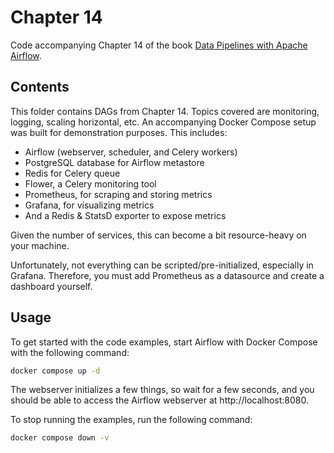 # Chapter 14

Code accompanying Chapter 14 of the book [Data Pipelines with Apache Airflow](https://www.manning.com/books/data-pipelines-with-apache-airflow).

## Contents

This folder contains DAGs from Chapter 14. Topics covered are monitoring, logging, scaling horizontal, etc. An
accompanying Docker Compose setup was built for demonstration purposes. This includes:

- Airflow (webserver, scheduler, and Celery workers)
- PostgreSQL database for Airflow metastore
- Redis for Celery queue
- Flower, a Celery monitoring tool
- Prometheus, for scraping and storing metrics
- Grafana, for visualizing metrics
- And a Redis & StatsD exporter to expose metrics

Given the number of services, this can become a bit resource-heavy on your machine.

Unfortunately, not everything can be scripted/pre-initialized, especially in Grafana. Therefore, you must add
Prometheus as a datasource and create a dashboard yourself.

## Usage

To get started with the code examples, start Airflow with Docker Compose with the following command:

```bash
docker compose up -d
```

The webserver initializes a few things, so wait for a few seconds, and you should be able to access the
Airflow webserver at http://localhost:8080.

To stop running the examples, run the following command:

```bash
docker compose down -v
```
